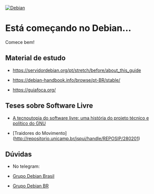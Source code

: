 [![Debian](https://www.debian.org/logos/openlogo.svg "Site Oficial")](https://www.debian.org/)

# Está começando no Debian...

Comece bem!

## Material de estudo

- <https://servidordebian.org/pt/stretch/before/about_this_guide>

- <https://debian-handbook.info/browse/pt-BR/stable/>

- <https://guiafoca.org/>

## Teses sobre Software Livre

- [A tecnoutopia do software livre: uma história do projeto técnico e político do GNU](https://www.teses.usp.br/teses/disponiveis/8/8138/tde-31032014-111738/pt-br.php)

- [Traidores do Movimento] (http://repositorio.unicamp.br/jspui/handle/REPOSIP/280201)

## Dúvidas

   - No telegram:

   - [Grupo Debian Brasil](https://t.me/debianbrasil)

   - [Grupo Debian BR](https://t.me/debianbr)


